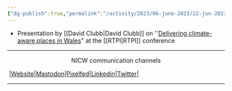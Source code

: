 ```yaml
---
{"dg-publish":true,"permalink":"/activity/2023/06-june-2023/22-jun-2023/"}
---
```


- Presentation by [[David Clubb\|David Clubb]] on ''[Delivering climate-aware places in Wales](https://docs.google.com/presentation/d/1-rsChrHc6rWTUMtqmcTMRPjkRBxEHuNYhjxXlD-CJxo/present?)" at the [[RTPI\|RTPI]] conference
***
<p style="text-align: center;">NICW communication channels</p>

󠁧 |[Website](https://nationalinfrastructurecommission.wales)|[Mastodon](https://toot.wales/@NICW)|[Pixelfed](https://pix.toot.wales/NICW)|[Linkedin](https://www.linkedin.com/company/26268509/)|[Twitter](https://twitter.com/InfraCommCymru)|
***




